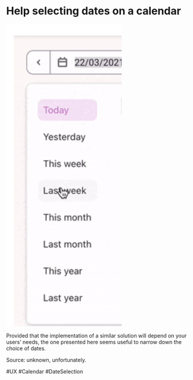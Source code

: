 # Help selecting dates on a calendar

![A section of a calendar on a website narrowing down the choices by suggesting: "Today, Yesterday, This week, Last week, This month, Last month, This year, Last year"](./assets/calendar-date-selection.jpg)

Provided that the implementation of a similar solution will depend on your users’ needs, the one presented here seems useful to narrow down the choice of dates.

Source: unknown, unfortunately.

#UX #Calendar #DateSelection